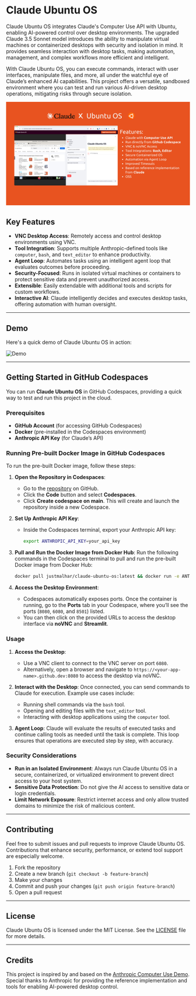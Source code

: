 
# Claude Ubuntu OS

Claude Ubuntu OS integrates Claude's Computer Use API with Ubuntu, enabling AI-powered control over desktop environments. The upgraded Claude 3.5 Sonnet model introduces the ability to manipulate virtual machines or containerized desktops with security and isolation in mind. It provides seamless interaction with desktop tasks, making automation, management, and complex workflows more efficient and intelligent.

With Claude Ubuntu OS, you can execute commands, interact with user interfaces, manipulate files, and more, all under the watchful eye of Claude’s enhanced AI capabilities. This project offers a versatile, sandboxed environment where you can test and run various AI-driven desktop operations, mitigating risks through secure isolation.

![Demo](./demo.png)

## Key Features

- **VNC Desktop Access**: Remotely access and control desktop environments using VNC.
- **Tool Integration**: Supports multiple Anthropic-defined tools like `computer`, `bash`, and `text_editor` to enhance productivity.
- **Agent Loop**: Automates tasks using an intelligent agent loop that evaluates outcomes before proceeding.
- **Security-Focused**: Runs in isolated virtual machines or containers to protect sensitive data and prevent unauthorized access.
- **Extensible**: Easily extendable with additional tools and scripts for custom workflows.
- **Interactive AI**: Claude intelligently decides and executes desktop tasks, offering automation with human oversight.

---

## Demo

Here's a quick demo of Claude Ubuntu OS in action:

![Demo](./demo.gif)

---


## Getting Started in GitHub Codespaces

You can run **Claude Ubuntu OS** in GitHub Codespaces, providing a quick way to test and run this project in the cloud.

### Prerequisites

- **GitHub Account** (for accessing GitHub Codespaces)
- **Docker** (pre-installed in the Codespaces environment)
- **Anthropic API Key** (for Claude’s API)

### Running Pre-built Docker Image in GitHub Codespaces

To run the pre-built Docker image, follow these steps:

1. **Open the Repository in Codespaces**:
   - Go to the [repository](https://github.com/Justmalhar/claude-ubuntu-os) on GitHub.
   - Click the **Code** button and select **Codespaces**.
   - Click **Create codespace on main**. This will create and launch the repository inside a new Codespace.

2. **Set Up Anthropic API Key**:
   - Inside the Codespaces terminal, export your Anthropic API key:
     ```bash
     export ANTHROPIC_API_KEY=your_api_key
     ```

3. **Pull and Run the Docker Image from Docker Hub**:
   Run the following commands in the Codespaces terminal to pull and run the pre-built Docker image from Docker Hub:
   ```bash
   docker pull justmalhar/claude-ubuntu-os:latest && docker run -e ANTHROPIC_API_KEY=$ANTHROPIC_API_KEY -p 8080:8080 -p 6080:6080 -p 8501:8501 justmalhar/claude-ubuntu-os:latest
   ```

4. **Access the Desktop Environment**:
   - Codespaces automatically exposes ports. Once the container is running, go to the **Ports** tab in your Codespace, where you’ll see the ports (`8080`, `6080`, and `8501`) listed.
   - You can then click on the provided URLs to access the desktop interface via **noVNC** and **Streamlit**.

### Usage

1. **Access the Desktop**:
   - Use a VNC client to connect to the VNC server on port `6080`.
   - Alternatively, open a browser and navigate to `https://<your-app-name>.github.dev:8080` to access the desktop via noVNC.

2. **Interact with the Desktop**:
   Once connected, you can send commands to Claude for execution. Example use cases include:
   - Running shell commands via the `bash` tool.
   - Opening and editing files with the `text_editor` tool.
   - Interacting with desktop applications using the `computer` tool.

3. **Agent Loop**:
   Claude will evaluate the results of executed tasks and continue calling tools as needed until the task is complete. This loop ensures that operations are executed step by step, with accuracy.


### Security Considerations

- **Run in an Isolated Environment**: Always run Claude Ubuntu OS in a secure, containerized, or virtualized environment to prevent direct access to your host system.
- **Sensitive Data Protection**: Do not give the AI access to sensitive data or login credentials.
- **Limit Network Exposure**: Restrict internet access and only allow trusted domains to minimize the risk of malicious content.

---

## Contributing

Feel free to submit issues and pull requests to improve Claude Ubuntu OS. Contributions that enhance security, performance, or extend tool support are especially welcome.

1. Fork the repository
2. Create a new branch (`git checkout -b feature-branch`)
3. Make your changes
4. Commit and push your changes (`git push origin feature-branch`)
5. Open a pull request

---

## License

Claude Ubuntu OS is licensed under the MIT License. See the [LICENSE](LICENSE) file for more details.

---

## Credits

This project is inspired by and based on the [Anthropic Computer Use Demo](https://github.com/anthropics/anthropic-quickstarts/tree/main/computer-use-demo). Special thanks to Anthropic for providing the reference implementation and tools for enabling AI-powered desktop control.
